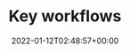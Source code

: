 ---
title: "Key workflows"
description: ""
lead: ""
date: 2022-01-12T02:48:57+00:00
draft: false
weight: 400
toc: true
resources:
  - src:
---